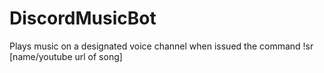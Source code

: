 # DiscordMusicBot
Plays music on a designated voice channel when issued the command !sr [name/youtube url of song]
